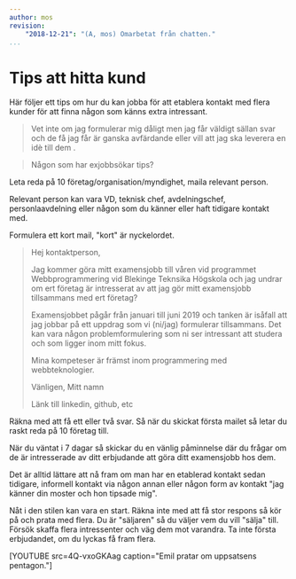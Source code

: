 ```yaml
---
author: mos
revision:
    "2018-12-21": "(A, mos) Omarbetat från chatten."
...
```

Tips att hitta kund
=======================

Här följer ett tips om hur du kan jobba för att etablera kontakt med flera kunder för att finna någon som känns extra intressant.

> Vet inte om jag formulerar mig dåligt men jag får väldigt sällan svar och de få jag får är ganska avfärdande eller vill att jag ska leverera en idè till dem .

> Någon som har exjobbsökar tips?

Leta reda på 10 företag/organisation/myndighet, maila relevant person.

Relevant person kan vara VD, teknisk chef, avdelningschef, personlaavdelning eller någon som du känner eller haft tidigare kontakt med.

Formulera ett kort mail, "kort" är nyckelordet.

> Hej kontaktperson,
>
> Jag kommer göra mitt examensjobb till våren vid programmet Webbprogrammering vid Blekinge Teknsika Högskola och jag undrar om ert företag är intresserat av att jag gör mitt examensjobb tillsammans med ert företag?
>
> Examensjobbet pågår från januari till juni 2019 och tanken är isåfall att jag jobbar på ett uppdrag som vi (ni/jag) formulerar tillsammans. Det kan vara någon problemformulering som ni ser intressant att studera och som ligger inom mitt fokus.
>
> Mina kompeteser är främst inom programmering med webbteknologier.
>
> Vänligen,
> Mitt namn
>
> Länk till linkedin, github, etc

Räkna med att få ett eller två svar. Så när du skickat första mailet så letar du raskt reda på 10 företag till.

När du väntat i 7 dagar så skickar du en vänlig påminnelse där du frågar om de är intresserade av ditt erbjudande att göra ditt examensjobb hos dem.

Det är alltid lättare att nå fram om man har en etablerad kontakt sedan tidigare, informell kontakt via någon annan eller någon form av kontakt "jag känner din moster och hon tipsade mig".

Nåt i den stilen kan vara en start. Räkna inte med att få stor respons så kör på och prata med flera. Du är "säljaren" så du väljer vem du vill "sälja" till. Försök skaffa flera intressenter och väg dem mot varandra. Ta inte första erbjudandet, om du lyckas få fram flera.

[YOUTUBE src=4Q-vxoGKAag caption="Emil pratar om uppsatsens pentagon."]
